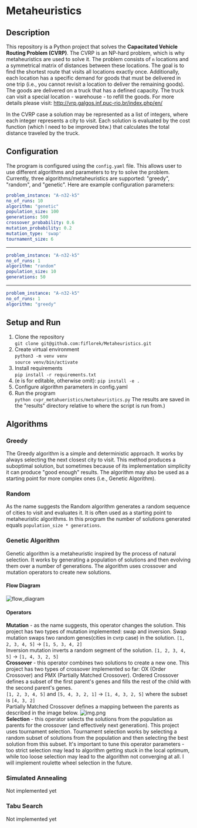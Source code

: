 # Metaheuristics

## Description
This repository is a Python project that solves the **Capacitated Vehicle Routing Problem (CVRP)**.
The CVRP is an NP-hard problem, which is why metaheuristics are used to solve it.
The problem consists of `n` locations and a symmetrical matrix of distances between these locations.
The goal is to find the shortest route that visits all locations exactly once.
Additionally, each location has a specific demand for goods that must be delivered in one trip (i.e., you cannot revisit a location to deliver the remaining goods).
The goods are delivered on a truck that has a defined capacity. The truck can visit a special location - warehouse - to refill the goods.
For more details please visit: http://vrp.galgos.inf.puc-rio.br/index.php/en/

In the CVRP case a solution may be represented as a list of integers, where each integer represents a city to visit. Each solution is evaluated by the cost function (which I need to be improved btw.) that calculates the total distance traveled by the truck.

## Configuration
The program is configured using the `config.yaml` file. This allows user to use different algorithms and parameters to try to solve the problem.
Currently, three algorithms/metaheuristics are supported: "greedy", "random", and "genetic".
Here are example configuration parameters:
```yaml
problem_instance: "A-n32-k5"
no_of_runs: 10
algorithm: "genetic"
population_size: 100
generations: 500
crossover_probability: 0.6
mutation_probability: 0.2
mutation_type: 'swap'
tournament_size: 6
```
___
```yaml
problem_instance: "A-n32-k5"
no_of_runs: 1
algorithm: "random"
population_size: 10
generations: 50
```
___
```yaml
problem_instance: "A-n32-k5"
no_of_runs: 1
algorithm: "greedy"
```
## Setup and Run
1. Clone the repository  
`git clone git@github.com:fiflorek/Metaheuristics.git`
2. Create virtual environment  
`python3 -m venv venv`  
`source venv/bin/activate`
3. Install requirements  
`pip install -r requirements.txt`
4. (e is for editable, otherwise omit):
`pip install -e .`
5. Configure algorithm parameters in config.yaml
6. Run the program  
`python cvpr_metahueristics/metaheuristics.py`
The results are saved in the "results" directory relative to where the script is run from.)

## Algorithms
### Greedy
The Greedy algorithm is a simple and deterministic approach. It works by always selecting the next closest city to visit. This method produces a suboptimal solution, but sometimes because of its implementation simplicity it can produce "good enough" results.
The algorithm may also be used as a starting point for more complex ones (i.e., Genetic Algorithm).
### Random
As the name suggests the Random algorithm generates a random sequence of cities to visit and evaluates it. It is often used as a starting point to metaheuristic algorithms. 
In this program the number of solutions generated equals `population_size * generations`.
### Genetic Algorithm
Genetic algorithm is a metaheuristic inspired by the process of natural selection. It works by generating a population of solutions and then evolving them over a number of generations. The algorithm uses crossover and mutation operators to create new solutions.  
#### Flow Diagram  
![flow_diagram](https://github.com/user-attachments/assets/e3b84eb7-8fa0-489e-9702-ddb6ff0e075f)
#### Operators
**Mutation** - as the name suggests, this operator changes the solution. This project has two types of mutation implemented: swap and inversion.
Swap mutation swaps two random genes(cities in cvrp case) in the solution. ```[1, 2, 3, 4, 5]``` -> ```[1, 5, 3, 4, 2]```  
Inversion mutation inverts a random segment of the solution.  ```[1, 2, 3, 4, 5]``` -> ```[1, 4, 3, 2, 5]```  
**Crossover** - this operator combines two solutions to create a new one. This project has two types of crossover implemented so far: OX (Order Crossover) and PMX (Partially Matched Crossover).
Ordered Crossover defines a subset of the first parent's genes and fills the rest of the child with the second parent's genes.  
```[1, 2, 3, 4, 5]``` and ```[5, 4, 3, 2, 1]``` -> ```[1, 4, 3, 2, 5]``` where the subset is ```[4, 3, 2]```  
Partially Matched Crossover defines a mapping between the parents as described in the image below.
![img.png](img.png)  
**Selection** - this operator selects the solutions from the population as parents for the crossover (and effectively next generation). This project uses tournament selection.
Tournament selection works by selecting a random subset of solutions from the population and then selecting the best solution from this subset. It's important to tune this operator parameters - too strict selection may lead to algorithm getting stuck in the local optimum, while too loose selection may lead to the algorithm not converging at all.
I will implement roulette wheel selection in the future.
### Simulated Annealing
Not implemented yet
### Tabu Search
Not implemented yet
